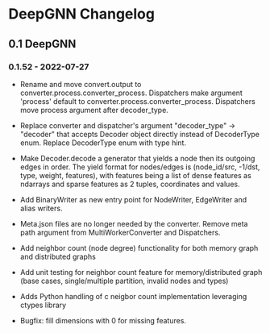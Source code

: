 # DeepGNN Changelog

## 0.1 DeepGNN

### 0.1.52 - 2022-07-27

* Rename and move convert.output to converter.process.converter_process. Dispatchers make argument 'process' default to converter.process.converter_process. Dispatchers move process argument after decoder_type.

* Replace converter and dispatcher's argument "decoder_type" -> "decoder" that accepts Decoder object directly instead of DecoderType enum. Replace DecoderType enum with type hint.

* Make Decoder.decode a generator that yields a node then its outgoing edges in order. The yield format for nodes/edges is (node_id/src, -1/dst, type, weight, features), with features being a list of dense features as ndarrays and sparse features as 2 tuples, coordinates and values.

* Add BinaryWriter as new entry point for NodeWriter, EdgeWriter and alias writers.

* Meta.json files are no longer needed by the converter. Remove meta path argument from MultiWorkerConverter and Dispatchers.

* Add neighbor count (node degree) functionality for both memory graph and distributed graphs

* Add unit testing for neighbor count feature for memory/distributed graph (base cases, single/multiple partition, invalid nodes and types)

* Adds Python handling of c neigbor count implementation leveraging ctypes library

* Bugfix: fill dimensions with 0 for missing features.
